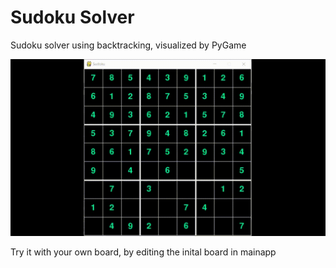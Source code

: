 # Sudoku Solver
Sudoku solver using backtracking, visualized by PyGame

![alt text](https://github.com/or-gottman/Sudoku-Solver/blob/master/sudokusolver_demo.gif)

Try it with your own board, by editing the inital board in mainapp
